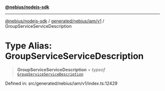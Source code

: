 [**@nebius/nodejs-sdk**](../../../../../README.md)

***

[@nebius/nodejs-sdk](../../../../../README.md) / [generated/nebius/iam/v1](../README.md) / GroupServiceServiceDescription

# Type Alias: GroupServiceServiceDescription

> **GroupServiceServiceDescription** = *typeof* [`GroupServiceServiceDescription`](../variables/GroupServiceServiceDescription.md)

Defined in: src/generated/nebius/iam/v1/index.ts:12429
